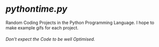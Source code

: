 # ***pythontime.py***
Random Coding Projects in the Python Programming Language.
I hope to make example gifs for each project.
###### *Don't expect the Code to be well Optimised.*
